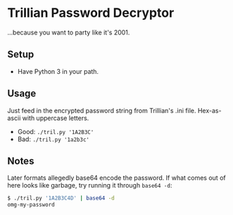 Trillian Password Decryptor
===========================

...because you want to party like it's 2001.


## Setup

*   Have Python 3 in your path.


## Usage

Just feed in the encrypted password string from Trillian's .ini file.  Hex-as-ascii with uppercase letters.

*   Good: `./tril.py '1A2B3C'`
*   Bad:  `./tril.py '1a2b3c'`


## Notes

Later formats allegedly base64 encode the password.  If what comes out of here looks like garbage, try running it through `base64 -d`:

```bash
$ ./tril.py '1A2B3C4D' | base64 -d
omg-my-password
```

